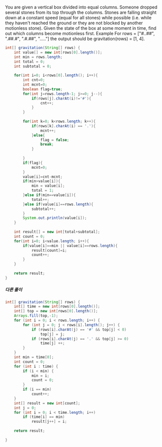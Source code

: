 You are given a vertical box divided into equal columns. Someone dropped several stones from its top through the columns. Stones are falling straight down at a constant speed (equal for all stones) while possible (i.e. while they haven't reached the ground or they are not blocked by another motionless stone). Given the state of the box at some moment in time, find out which columns become motionless first.
Example
For
rows = ["#..##",
        ".##.#",
        ".#.##",
        "....."]
the output should be gravitation(rows) = [1, 4].

```java
int[] gravitation(String[] rows) {
    int value[] = new int[rows[0].length()];
    int min = rows.length;
    int total = 0;
    int subtotal = 0;
    
    for(int i=0; i<rows[0].length(); i++){
        int cnt=0;
        int mcnt=0;
        boolean flag=true;
        for(int j=rows.length-1; j>=0; j--){
            if(rows[j].charAt(i)!='#'){
                cnt++;
            }
        }
        
        for(int k=0; k<rows.length; k++){
            if(rows[k].charAt(i) == '.'){
                mcnt++;
            }else{
                flag = false;
                break;
            }
            
        }
        if(flag){
            mcnt=0;
        }
        value[i]=cnt-mcnt;
        if(min>value[i]){
            min = value[i];
            total = 1;
        }else if(min==value[i]){
            total++;
        }else if(value[i]==rows.length){
            subtotal++;
        }
        System.out.println(value[i]);
    }
    
    int result[] = new int[total+subtotal];
    int count = 0;
    for(int i=0; i<value.length; i++){
        if(value[i]==min || value[i]==rows.length){
            result[count]=i;
            count++;
        }
    }
    
    return result;
}
```

##### 다른 풀이
```java
int[] gravitation(String[] rows) {
    int[] time = new int[rows[0].length()];
    int[] top = new int[rows[0].length()];
    Arrays.fill(top,-1);
    for (int i = 0; i < rows.length; i++) {
        for (int j = 0; j < rows[i].length(); j++) {
            if (rows[i].charAt(j) == '#' && top[j] < 0)
                top[j] = j;
            if (rows[i].charAt(j) == '.' && top[j] >= 0)
                time[j] ++;
        }
    }
    int min = time[0];
    int count = 0;
    for (int i : time) {
        if (i < min) {
            min = i;
            count = 0;
        }
        if (i == min)
            count++;
    }
    int[] result = new int[count];
    int j = 0;
    for (int i = 0; i < time.length; i++)
        if (time[i] == min)
            result[j++] = i;
    
    return result;
    
}
